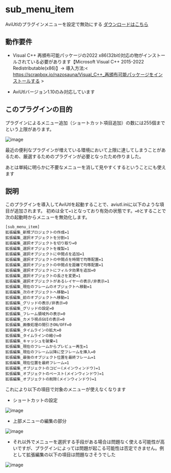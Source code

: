 # sub_menu_item
AviUtlのプラグインメニューを設定で無効にする
[ダウンロードはこちら](../../releases/)


## 動作要件
- Visual C++ 再頒布可能パッケージの2022 x86(32bit)対応の物がインストールされている必要があります【Microsoft Visual C++ 2015-2022 Redistributable(x86)】→ 導入方法:< https://scrapbox.io/nazosauna/Visual_C++_再頒布可能パッケージをインストールする >

- AviUtlバージョン1.10のみ対応しています


## このプラグインの目的
プラグインによるメニュー追加（ショートカット項目追加）の数には255個までという上限があります。

![image](https://github.com/nazonoSAUNA/sub_menu_item/assets/99536641/103f393a-6532-4814-a6fc-fdea51711e18)

最近の便利なプラグインが増えている環境において上限に達してしまうことがあるため、厳選するためのプラグインが必要となったため作りました。

あとは単純に明らかに不要なメニューを消して見やすくするということにも使えます

## 説明
このプラグインを導入してAviUtlを起動することで、aviutl.iniに以下のような項目が追加されます。
初めは全て`=1`となっており有効の状態です。`=0`とすることで次の起動時からメニューを無効化します。
```
[sub_menu_item]
拡張編集_新規プロジェクトの作成=1
拡張編集_選択オブジェクトを分割=1
拡張編集_選択オブジェクトを切り取り=0
拡張編集_選択オブジェクトを複製=1
拡張編集_選択オブジェクトに中間点を追加=1
拡張編集_選択オブジェクトの中間点を時間で均等配置=1
拡張編集_選択オブジェクトの中間点を距離で均等配置=1
拡張編集_選択オブジェクトにフィルタ効果を追加=0
拡張編集_選択オブジェクトの長さを変更=1
拡張編集_選択オブジェクトがあるレイヤーの表示/非表示=1
拡張編集_現在のフレームのオブジェクトへ移動=1
拡張編集_次のオブジェクトへ移動=1
拡張編集_前のオブジェクトへ移動=1
拡張編集_グリッドの表示/非表示=0
拡張編集_グリッドの設定=0
拡張編集_フレーム領域外の表示=0
拡張編集_カメラ視点GUIの表示=0
拡張編集_画像処理の間引きON/OFF=0
拡張編集_タイムラインの拡大=0
拡張編集_タイムラインの縮小=0
拡張編集_キャッシュを破棄=1
拡張編集_現在のフレームからプレビュー再生=1
拡張編集_現在のフレーム以降に空フレームを挿入=0
拡張編集_最後のオブジェクト位置を最終フレーム=1
拡張編集_現在位置を最終フレーム=1
拡張編集_オブジェクトのコピー(メインウィンドウ)=1
拡張編集_オブジェクトのペースト(メインウィンドウ)=1
拡張編集_オブジェクトの削除(メインウィンドウ)=1
```


これにより以下の項目で対象のメニューが使えなくなります

- ショートカットの設定

![image](https://github.com/nazonoSAUNA/sub_menu_item/assets/99536641/103f393a-6532-4814-a6fc-fdea51711e18)

- 上部メニューの編集の部分

![image](https://github.com/nazonoSAUNA/sub_menu_item/assets/99536641/cfa44a8b-cbca-43e9-97b8-d50b9b080ce3)


- それ以外でメニューを選択する手段がある場合は問題なく使える可能性が高いですが、プラグインによっては問題が起こる可能性は否定できません。例として拡張編集の以下の項目は問題なさそうでした

![image](https://github.com/nazonoSAUNA/sub_menu_item/assets/99536641/2fc32172-b5b5-4215-83a9-84b139fef575)

